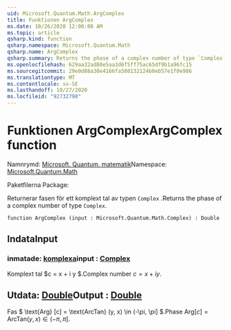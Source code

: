 ```yaml
---
uid: Microsoft.Quantum.Math.ArgComplex
title: Funktionen ArgComplex
ms.date: 10/26/2020 12:00:00 AM
ms.topic: article
qsharp.kind: function
qsharp.namespace: Microsoft.Quantum.Math
qsharp.name: ArgComplex
qsharp.summary: Returns the phase of a complex number of type `Complex`.
ms.openlocfilehash: 629aa32ad80e5aa3d6f5ff75ac65df9b1a96fc15
ms.sourcegitcommit: 29e0d88a30e4166fa580132124b0eb57e1f0e986
ms.translationtype: MT
ms.contentlocale: sv-SE
ms.lasthandoff: 10/27/2020
ms.locfileid: "92732798"
---
```

# <a name="argcomplex-function"></a><span data-ttu-id="ca45b-102">Funktionen ArgComplex</span><span class="sxs-lookup"><span data-stu-id="ca45b-102">ArgComplex function</span></span>

<span data-ttu-id="ca45b-103">Namnrymd: [Microsoft. Quantum. matematik](xref:Microsoft.Quantum.Math)</span><span class="sxs-lookup"><span data-stu-id="ca45b-103">Namespace: [Microsoft.Quantum.Math](xref:Microsoft.Quantum.Math)</span></span>

<span data-ttu-id="ca45b-104">Paketfilerna [](https://nuget.org/packages/)</span><span class="sxs-lookup"><span data-stu-id="ca45b-104">Package: [](https://nuget.org/packages/)</span></span>


<span data-ttu-id="ca45b-105">Returnerar fasen för ett komplext tal av typen `Complex` .</span><span class="sxs-lookup"><span data-stu-id="ca45b-105">Returns the phase of a complex number of type `Complex`.</span></span>

```qsharp
function ArgComplex (input : Microsoft.Quantum.Math.Complex) : Double
```


## <a name="input"></a><span data-ttu-id="ca45b-106">Indata</span><span class="sxs-lookup"><span data-stu-id="ca45b-106">Input</span></span>

### <a name="input--complex"></a><span data-ttu-id="ca45b-107">inmatade: [komplexa](xref:Microsoft.Quantum.Math.Complex)</span><span class="sxs-lookup"><span data-stu-id="ca45b-107">input : [Complex](xref:Microsoft.Quantum.Math.Complex)</span></span>

<span data-ttu-id="ca45b-108">Komplext tal $c = x + i y $.</span><span class="sxs-lookup"><span data-stu-id="ca45b-108">Complex number $c = x + i y$.</span></span>



## <a name="output--double"></a><span data-ttu-id="ca45b-109">Utdata: [Double](xref:microsoft.quantum.lang-ref.double)</span><span class="sxs-lookup"><span data-stu-id="ca45b-109">Output : [Double](xref:microsoft.quantum.lang-ref.double)</span></span>

<span data-ttu-id="ca45b-110">Fas $ \text{Arg} [c] = \text{ArcTan} (y, x) \in (-\pi, \pi] $.</span><span class="sxs-lookup"><span data-stu-id="ca45b-110">Phase $\text{Arg}[c] = \text{ArcTan}(y,x) \in (-\pi,\pi]$.</span></span>